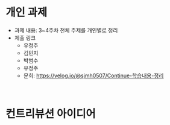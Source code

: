 # 개인 과제
- 과제 내용: 3~4주차 전체 주제를 개인별로 정리
- 제출 링크
  - 우정주
  - 김민지
  - 박범수
  - 우정주 
  - 문희: https://velog.io/@sjmh0507/Continue-학습내용-정리

<br />

# 컨트리뷰션 아이디어
